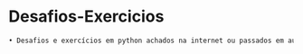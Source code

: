 # Desafios-Exercicios

```sh
• Desafios e exercícios em python achados na internet ou passados em aulas de cursos que fiz.
```
